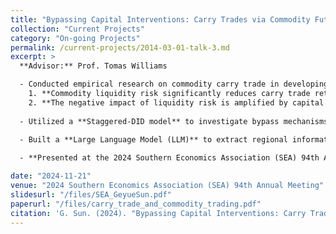```yaml
---
title: "Bypassing Capital Interventions: Carry Trades via Commodity Futures Market"
collection: "Current Projects"
category: "On-going Projects"
permalink: /current-projects/2014-03-01-talk-3.md
excerpt: >
  **Advisor:** Prof. Tomas Williams

  - Conducted empirical research on commodity carry trade in developing countries, testing two key hypotheses:  
    1. **Commodity liquidity risk significantly reduces carry trade returns** (estimated impact: -0.226).  
    2. **The negative impact of liquidity risk is amplified by capital controls**.
    
  - Utilized a **Staggered-DID model** to investigate bypass mechanisms in response to diverse capital control policies. The analysis was based on **daily capital intervention data (4,000 events)** from the Global Trade Alert (GTA) dataset.
  
  - Built a **Large Language Model (LLM)** to extract regional information from **25,035 commodity contracts** in the Refinitiv dataset. Merged this with Bloomberg’s daily carry trade returns to assess the influence of liquidity risk on carry trade returns and develop a quantitative model for the **commodity-carry trade market equilibrium**.  

  - **Presented at the 2024 Southern Economics Association (SEA) 94th Annual Meeting** on November 2024.

date: "2024-11-21"
venue: "2024 Southern Economics Association (SEA) 94th Annual Meeting"
slidesurl: "/files/SEA_GeyueSun.pdf"
paperurl: "/files/carry_trade_and_commodity_trading.pdf"
citation: 'G. Sun. (2024). "Bypassing Capital Interventions: Carry Trades via Commodity Futures Market." <i>2024 Southern Economics Association (SEA) 94th Annual Meeting</i>.'
---
```


